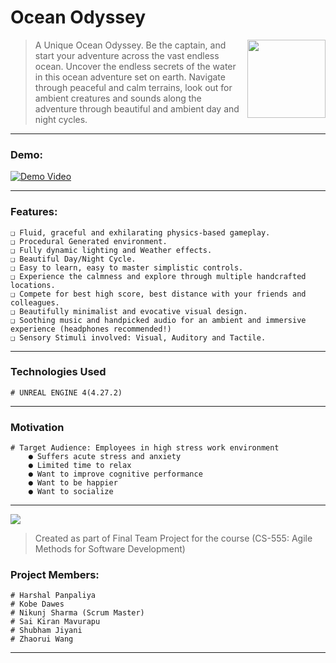 # Ocean Odyssey
<img src="https://user-images.githubusercontent.com/51209322/211167247-828ffeb5-cab0-4c0d-8c81-19a003aa58b8.png" align="right" height=125/>

> A Unique Ocean Odyssey. 
> Be the captain, and start your adventure across the vast endless ocean. 
> Uncover the endless secrets of the water in this ocean adventure set on earth. 
> Navigate through peaceful and calm terrains, look out for ambient creatures and sounds along the adventure through beautiful and ambient day and night cycles.
----
### Demo:

[![Demo Video](https://img.youtube.com/vi/gdjuFnFE6xU/0.jpg)](https://www.youtube.com/watch?v=gdjuFnFE6xU)

---
### Features:
    ❑ Fluid, graceful and exhilarating physics-based gameplay.
    ❑ Procedural Generated environment.
    ❑ Fully dynamic lighting and Weather effects.
    ❑ Beautiful Day/Night Cycle.
    ❑ Easy to learn, easy to master simplistic controls.
    ❑ Experience the calmness and explore through multiple handcrafted locations.
    ❑ Compete for best high score, best distance with your friends and colleagues.
    ❑ Beautifully minimalist and evocative visual design.
    ❑ Soothing music and handpicked audio for an ambient and immersive experience (headphones recommended!)
    ❑ Sensory Stimuli involved: Visual, Auditory and Tactile.
----
### Technologies Used
    # UNREAL ENGINE 4(4.27.2)
----
### Motivation
    # Target Audience: Employees in high stress work environment
        ● Suffers acute stress and anxiety
        ● Limited time to relax
        ● Want to improve cognitive performance
        ● Want to be happier
        ● Want to socialize
----
![](assets/team_logo_small.png)
> Created as part of Final Team Project for the course (CS-555: Agile Methods for Software Development)

### Project Members:
    # Harshal Panpaliya
    # Kobe Dawes
    # Nikunj Sharma (Scrum Master)
    # Sai Kiran Mavurapu
    # Shubham Jiyani
    # Zhaorui Wang
----
